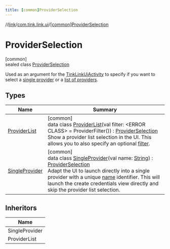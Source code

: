 ```yaml
---
title: [common]ProviderSelection
---
```

//[link](../../../index.html)/[com.tink.link.ui](../index.html)/[[common]ProviderSelection](index.html)



# ProviderSelection



[common]\
sealed class [ProviderSelection](index.html)

Used as an argument for the [TinkLinkUiActivity](../[common]-tink-link-ui-activity/index.html) to specify if you want to select a [single provider](-single-provider/index.html) or a [list of providers](-provider-list/index.html).



## Types


| Name | Summary |
|---|---|
| [ProviderList](-provider-list/index.html) | [common]<br>data class [ProviderList](-provider-list/index.html)(val filter: &lt;ERROR CLASS&gt; = ProviderFilter()) : [ProviderSelection](index.html)<br>Show a provider list selection in the UI. This allows you to also specify an optional [filter](-provider-list/filter.html). |
| [SingleProvider](-single-provider/index.html) | [common]<br>data class [SingleProvider](-single-provider/index.html)(val name: [String](https://kotlinlang.org/api/latest/jvm/stdlib/kotlin/-string/index.html)) : [ProviderSelection](index.html)<br>Adapt the UI to launch directly into a single provider with a unique [name](-single-provider/name.html) identifier. This will launch the create credentials view directly and skip the provider list selection. |


## Inheritors


| Name |
|---|
| SingleProvider |
| ProviderList |

